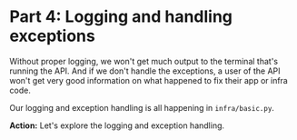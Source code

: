 # Part 4: Logging and handling exceptions

Without proper logging, we won't get much output to the terminal that's running the API. And if we don't handle the exceptions, a user of the API won't get very good information on what happened to fix their app or infra code.

Our logging and exception handling is all happening in `infra/basic.py`.

**Action:** Let's explore the logging and exception handling.
